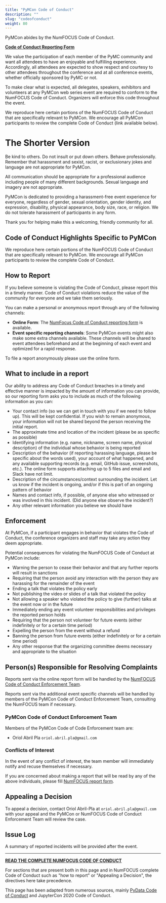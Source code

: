 ```yaml
---
title: "PyMCon Code of Conduct"
description: ""
slug: "codeofconduct"
weight: 80
---
```


PyMCon abides by the NumFOCUS Code of Conduct.

**[Code of Conduct Reporting Form](https://numfocus.typeform.com/to/ynjGdT?typeform-source=pymcon.com)**

We value the participation of each member of the PyMC community and want all attendees to have an enjoyable and fulfilling experience.
Accordingly, all attendees are expected to show respect and courtesy to other attendees throughout the conference and at all conference events,
whether officially sponsored by PyMC or not.

To make clear what is expected, all delegates, speakers, exhibitors and volunteers at any PyMCon web series event are required to conform to the NumFOCUS Code of Conduct.
Organizers will enforce this code throughout the event.

We reproduce here certain portions of the NumFOCUS Code of Conduct that are specifically relevant to PyMCon.
We encourage all PyMCon participants to review the complete Code of Conduct (link available below).

# The Shorter Version

Be kind to others. Do not insult or put down others. Behave professionally. Remember that harassment and sexist, racist, or exclusionary jokes and language are not appropriate for PyMCon.

All communication should be appropriate for a professional audience including people of many different backgrounds. Sexual language and imagery are not appropriate.

PyMCon is dedicated to providing a harassment-free event experience for everyone, regardless of gender, sexual orientation, gender identity, and expression, disability, physical appearance, body size, race, or religion. We do not tolerate harassment of participants in any form.

Thank you for helping make this a welcoming, friendly community for all.

## Code of Conduct Highlights Specific to PyMCon

We reproduce here certain portions of the NumFOCUS Code of Conduct that are specifically relevant to PyMCon.
We encourage all PyMCon participants to review the complete Code of Conduct.

## How to Report

If you believe someone is violating the Code of Conduct, please report this in a timely manner. Code of Conduct violations reduce the value of the community for everyone and we take them seriously.

You can make a personal or anonymous report through any of the following channels:

* **Online Form**: The [NumFocus Code of Conduct reporting form](https://numfocus.typeform.com/to/ynjGdT?typeform-source=pymcon.com) is available.
* **Event specific reporting channels**: Some PyMCon events might also make some extra channels available.
  These channels will be shared to event attendees beforehand and at the beginning of each event and
  optimized for a rapid response.

To file a report anonymously please use the online form.

## What to include in a report

Our ability to address any Code of Conduct breaches in a timely and effective manner is impacted by the amount of information you can provide, so our reporting form asks you to include as much of the following information as you can:

* Your contact info (so we can get in touch with you if we need to follow up).
  This will be kept confidential.
  If you wish to remain anonymous, your information will not be shared beyond the person receiving the initial report.
* The approximate time and location of the incident (please be as specific as possible)
* Identifying information (e.g. name, nickname, screen name, physical description) of the individual whose behavior is being reported
* Description of the behavior (if reporting harassing language, please be specific about the words used), your account of what happened, and any available supporting records (e.g. email, GitHub issue, screenshots, etc.). The online form supports attaching up to 5 files and email and Slack have not limit.
* Description of the circumstances/context surrounding the incident. Let us know if the incident is ongoing, and/or if this is part of an ongoing pattern of behavior
* Names and contact info, if possible, of anyone else who witnessed or was involved in this incident. (Did anyone else observe the incident?)
* Any other relevant information you believe we should have

## Enforcement

At PyMCon, if a participant engages in behavior that violates the Code of Conduct, the conference organizers and staff may take any action they deem appropriate.

Potential consequences for violating the NumFOCUS Code of Conduct at PyMCon include:

* Warning the person to cease their behavior and that any further reports will result in sanctions
* Requiring that the person avoid any interaction with the person they are harassing for the remainder of the event
* Ending a talk that violates the policy early
* Not publishing the video or slides of a talk that violated the policy
* Not allowing a speaker who violated the policy to give (further) talks at the event now or in the future
* Immediately ending any event volunteer responsibilities and privileges the reported person holds
* Requiring that the person not volunteer for future events (either indefinitely or for a certain time period)
* Expelling the person from the event without a refund
* Banning the person from future events (either indefinitely or for a certain time period)
* Any other response that the organizing committee deems necessary and appropriate to the situation

## Person(s) Responsible for Resolving Complaints

Reports sent via the online report form will be handled by the [NumFOCUS Code of Conduct Enforcement
Team](https://numfocus.org/code-of-conduct#persons-responsible).

Reports sent via the additional event specific channels will be handled by members of the
PyMCon Code of Conduct Enforcement Team, consulting the NumFOCUS team if necessary.

### PyMCon Code of Conduct Enforcement Team
Members of the PyMCon Code of Code Enforcement team are:

* Oriol Abril Pla `oriol.abril.pla@gmail.com`

### Conflicts of Interest

In the event of any conflict of interest, the team member will immediately notify and recuse themselves if necessary.

If you are concerned about making a report that will be read by any of the above individuals, please fill [NumFOCUS report form](https://numfocus.typeform.com/to/ynjGdT?typeform-source=pymcon.com).

## Appealing a Decision

To appeal a decision, contact Oriol Abril-Pla at `oriol.abril.pla@gmail.com` with your appeal and the PyMCon or NumFOCUS Code of Conduct Enforcement Team will review the case.

## Issue Log

A summary of reported incidents will be provided after the event.

---

**[READ THE COMPLETE NUMFOCUS CODE OF CONDUCT](https://numfocus.org/code-of-conduct)**

For sections that are present both in this page and in NumFOCUS complete Code of Conduct such as "how to report" or "Appealing a Decision", the directives here take precedence.

This page has been adapted from numerous sources, mainly [PyData Code of Conduct](https://pydata.org/code-of-conduct/) and JupyterCon 2020 Code of Conduct.
